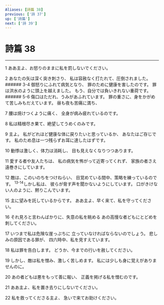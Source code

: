 ```yaml
---
Aliases: [詩篇 38]
previous: ['詩 37']
up: ['詩篇']
next: ['詩 39']
---
```

# 詩篇 38

***




1 
ああ主よ、お怒りのままに私を罰しないでください。 



2 
あなたの矢は深く突き刺さり、 私は容赦なく打たれて、圧倒されました。 ###### 3-4 御怒りにふれて病気となり、 罪のために健康を害したのです。 罪は洪水のように頭上を越えました。 もう、自分では負いきれない重荷です。 ###### 5-6 傷口はただれ、うみがあふれています。 罪の重さに、身をかがめて苦しみもだえています。 昼も夜も苦痛に満ち、 



7 
腰は焼けつくように痛く、 全身が病み疲れているのです。 



8 
私は精根尽き果て、絶望してうめくのみです。 



9 
主よ。 私がどれほど健康な体に戻りたいと思っているか、 あなたはご存じです。 私のため息は一つ残らずお耳に達したはずです。 



10 
動悸は激しく、体力は消耗し、 目も見えなくなりつつあります。 



11 
愛する者や友人たちは、 私の病気を怖がって近寄ってくれず、 家族の者さえ遠巻きにしています。 



12 
敵は、このいのちをつけねらい、 目覚めている間中、策略を練っているのです。 <sup class="versenum">13-14</sup>しかし私は、 彼らが脅す声を聞かないようにしています。 口がきけない人のように、黙りこんでいます。 



15 
主に望みを託しているからです。 ああ主よ、早く来て、私を守ってください。 



16 
それ見ろと言わんばかりに、失意の私を眺める あの高慢な者どもにとどめを刺してください。 



17 
いつまで私は危険な崖っぷちに 立っていなければならないのでしょう。 悲しみの原因である罪が、 四六時中、私を見すえています。 



18 
私は罪を告白します。 どうか、今までの行いを赦してください。 



19 
しかし、敵は私を憎み、激しく苦しめます。 私には少しも身に覚えがありませんのに。 



20 
あの者どもは悪をもって善に報い、 正義を掲げる私を憎むのです。 



21 
ああ主よ、私を置き去りにしないでください。 



22 
私を救ってくださる主よ、 急いで来てお助けください。
